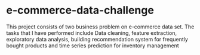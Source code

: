 # e-commerce-data-challenge
This project consists of two business problem on e-commerce data set. The tasks that I have performed include Data cleaning, feature extraction, exploratory data analysis, building recommendation system for frequently bought products and time series prediction for inventory management
